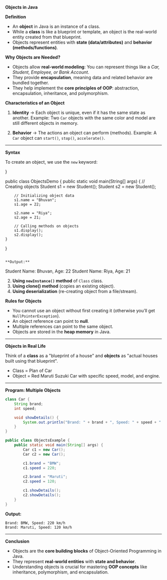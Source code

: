 
 **Objects in Java**

**Definition**

* An **object** in Java is an instance of a class.
* While a **class** is like a blueprint or template, an object is the real-world entity created from that blueprint.
* Objects represent entities with **state (data/attributes)** and **behavior (methods/functions)**.


**Why Objects are Needed?**

* Objects allow **real-world modeling**: You can represent things like a *Car, Student, Employee, or Bank Account*.
* They provide **encapsulation**, meaning data and related behavior are bundled together.
* They help implement the **core principles of OOP**: abstraction, encapsulation, inheritance, and polymorphism.


 **Characteristics of an Object**

1. **Identity** → Each object is unique, even if it has the same state as another.
   Example: Two `Car` objects with the same color and model are still different objects in memory.



3. **Behavior** → The actions an object can perform (methods).
   Example: A `Car` object can `start()`, `stop()`, `accelerate()`.

---

 **Syntax**

To create an object, we use the `new` keyword:


}

public class ObjectsDemo {
    public static void main(String[] args) {
        // Creating objects
        Student s1 = new Student();
        Student s2 = new Student();

        // Initializing object data
        s1.name = "Bhuvan";
        s1.age = 22;
        
        s2.name = "Riya";
        s2.age = 21;

        // Calling methods on objects
        s1.display();
        s2.display();
    }
}
```

**Output:**

```
Student Name: Bhuvan, Age: 22
Student Name: Riya, Age: 21

2. **Using `newInstance()` method** of `Class` class.
3. **Using clone() method** (copies an existing object).
4. **Using deserialization** (re-creating object from a file/stream).


**Rules for Objects**

* You cannot use an object without first creating it (otherwise you’ll get `NullPointerException`).
* An object reference can point to **null**.
* Multiple references can point to the same object.
* Objects are stored in the **heap memory** in Java.

---
 **Objects in Real Life**

Think of a **class** as a "blueprint of a house" and **objects** as "actual houses built using that blueprint".

* Class = Plan of Car
* Object = Red Maruti Suzuki Car with specific speed, model, and engine.

---

 **Program: Multiple Objects**

```java
class Car {
    String brand;
    int speed;

    void showDetails() {
        System.out.println("Brand: " + brand + ", Speed: " + speed + " km/h");
    }
}

public class ObjectsExample {
    public static void main(String[] args) {
        Car c1 = new Car();
        Car c2 = new Car();

        c1.brand = "BMW";
        c1.speed = 220;

        c2.brand = "Maruti";
        c2.speed = 120;

        c1.showDetails();
        c2.showDetails();
    }
}
```

**Output:**

```
Brand: BMW, Speed: 220 km/h
Brand: Maruti, Speed: 120 km/h
```

---

**Conclusion**

* Objects are the **core building blocks** of Object-Oriented Programming in Java.
* They represent **real-world entities** with **state and behavior**.
* Understanding objects is crucial for mastering **OOP concepts** like inheritance, polymorphism, and encapsulation.

